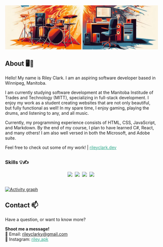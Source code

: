 ![](./assets/hero-banner.png)

## About 🖥️🥁 
Hello! My name is Riley Clark. I am an aspiring software developer based in Winnipeg, Manitoba.

I am currently studying software development at the Manitoba Institude of Trades and Technology (MITT), specializing in full-stack development.
I enjoy my work as a student creating websites that are not only beautiful, but fully functional as well! In my spare time, I enjoy gaming, playing the drums,
and listening to any, and all music.

Currently, my programming experience consists of HTML, CSS, JavaScript, and Markdown. By the end of my course, I plan to have learned C#, React, and many others!
I am also well versed in both the Microsoft, and Adobe suite.

Feel free to check out some of my work! | <a style="color:#2aa889" href="https://www.rileyclark.dev" target="_blank">rileyclark.dev</a>

##

### Skills 💡✍️
<p align="center">
  <img src="https://img.shields.io/badge/code-javascript-informational?style=for-the-badge&logo=javascript&logoColor=white&color=3f829d"/>&nbsp;
  <img src="https://img.shields.io/badge/web-html-informational?style=for-the-badge&logo=html5&logoColor=white&color=fb7e00")/>&nbsp;
  <img src="https://img.shields.io/badge/web-css-informational?style=for-the-badge&logo=css3&logoColor=white&color=3f829d")/>&nbsp;
  <img src="https://img.shields.io/badge/web-markdown-informational?style=for-the-badge&logo=markdown&logoColor=white&color=fb7e00")/>&nbsp;
</p>

##

[![Activity graph](https://github-readme-activity-graph.vercel.app/graph?username=riley-ad-clark&theme=gotham&bg_color=transparent&hide_border=true&color=3f829d&line=fb7e00&point=fff1cf&text=fff1cf)](https://github.com/ashutosh00710/github-readme-activity-graph)

##

## Contact 📫
Have a question, or want to know more?

<b>Shoot me a message!</b>
<br>
📧 Email: [rileyclarky@gmail.com](mailto:your.email@example.com) 
<br>
📸 Instagram: <a style="color:#2aa889" href="https://www.instagram.com/riley.apk/" target="_blank">riley.apk</a>

##
